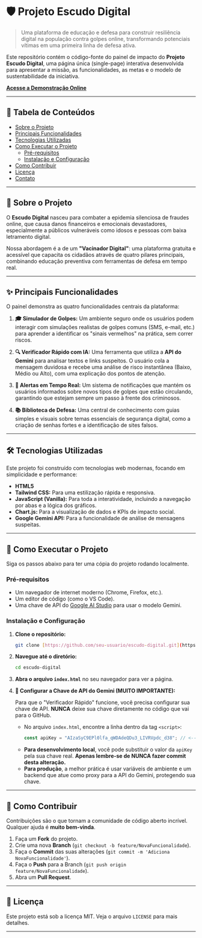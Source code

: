 # 🛡️ Projeto Escudo Digital

> Uma plataforma de educação e defesa para construir resiliência digital na população contra golpes online, transformando potenciais vítimas em uma primeira linha de defesa ativa.

Este repositório contém o código-fonte do painel de impacto do **Projeto Escudo Digital**, uma página única (single-page) interativa desenvolvida para apresentar a missão, as funcionalidades, as metas e o modelo de sustentabilidade da iniciativa.

**[Acesse a Demonstração Online](URL_DA_SUA_PAGINA_AQUI)**

---

## 📖 Tabela de Conteúdos

* [Sobre o Projeto](#-sobre-o-projeto)
* [Principais Funcionalidades](#-principais-funcionalidades)
* [Tecnologias Utilizadas](#-tecnologias-utilizadas)
* [Como Executar o Projeto](#-como-executar-o-projeto)
  * [Pré-requisitos](#pré-requisitos)
  * [Instalação e Configuração](#instalação-e-configuração)
* [Como Contribuir](#-como-contribuir)
* [Licença](#-licença)
* [Contato](#-contato)

---

## 🎯 Sobre o Projeto

O **Escudo Digital** nasceu para combater a epidemia silenciosa de fraudes online, que causa danos financeiros e emocionais devastadores, especialmente a públicos vulneráveis como idosos e pessoas com baixa letramento digital.

Nossa abordagem é a de um **"Vacinador Digital"**: uma plataforma gratuita e acessível que capacita os cidadãos através de quatro pilares principais, combinando educação preventiva com ferramentas de defesa em tempo real.

---

## ✨ Principais Funcionalidades

O painel demonstra as quatro funcionalidades centrais da plataforma:

1.  **🎓 Simulador de Golpes:** Um ambiente seguro onde os usuários podem interagir com simulações realistas de golpes comuns (SMS, e-mail, etc.) para aprender a identificar os "sinais vermelhos" na prática, sem correr riscos.

2.  **🔍 Verificador Rápido com IA:** Uma ferramenta que utiliza a **API do Gemini** para analisar textos e links suspeitos. O usuário cola a mensagem duvidosa e recebe uma análise de risco instantânea (Baixo, Médio ou Alto), com uma explicação dos pontos de atenção.

3.  **🔔 Alertas em Tempo Real:** Um sistema de notificações que mantém os usuários informados sobre novos tipos de golpes que estão circulando, garantindo que estejam sempre um passo à frente dos criminosos.

4.  **📚 Biblioteca de Defesa:** Uma central de conhecimento com guias simples e visuais sobre temas essenciais de segurança digital, como a criação de senhas fortes e a identificação de sites falsos.

---

## 🛠️ Tecnologias Utilizadas

Este projeto foi construído com tecnologias web modernas, focando em simplicidade e performance:

* **HTML5**
* **Tailwind CSS:** Para uma estilização rápida e responsiva.
* **JavaScript (Vanilla):** Para toda a interatividade, incluindo a navegação por abas e a lógica dos gráficos.
* **Chart.js:** Para a visualização de dados e KPIs de impacto social.
* **Google Gemini API:** Para a funcionalidade de análise de mensagens suspeitas.

---

## 🚀 Como Executar o Projeto

Siga os passos abaixo para ter uma cópia do projeto rodando localmente.

### Pré-requisitos

* Um navegador de internet moderno (Chrome, Firefox, etc.).
* Um editor de código (como o VS Code).
* Uma chave de API do [Google AI Studio](https://aistudio.google.com/) para usar o modelo Gemini.

### Instalação e Configuração

1.  **Clone o repositório:**
    ```sh
    git clone [https://github.com/seu-usuario/escudo-digital.git](https://github.com/seu-usuario/escudo-digital.git)
    ```

2.  **Navegue até o diretório:**
    ```sh
    cd escudo-digital
    ```

3.  **Abra o arquivo `index.html`** no seu navegador para ver a página.

4.  **🚨 Configurar a Chave de API do Gemini (MUITO IMPORTANTE):**

    Para que o "Verificador Rápido" funcione, você precisa configurar sua chave de API. **NUNCA** deixe sua chave diretamente no código que vai para o GitHub.

    * No arquivo `index.html`, encontre a linha dentro da tag `<script>`:
        ```javascript
        const apiKey = "AIzaSyC9EPl0lfa_qWDAdeQDu3_LIVRVpdc_d38"; // <-- NUNCA FAÇA COMMIT COM A CHAVE AQUI
        ```
    * **Para desenvolvimento local**, você pode substituir o valor da `apiKey` pela sua chave real. **Apenas lembre-se de NUNCA fazer commit desta alteração.**
    * **Para produção**, a melhor prática é usar variáveis de ambiente e um backend que atue como proxy para a API do Gemini, protegendo sua chave.

---

## 🤝 Como Contribuir

Contribuições são o que tornam a comunidade de código aberto incrível. Qualquer ajuda é **muito bem-vinda**.

1.  Faça um **Fork** do projeto.
2.  Crie uma nova **Branch** (`git checkout -b feature/NovaFuncionalidade`).
3.  Faça o **Commit** das suas alterações (`git commit -m 'Adiciona NovaFuncionalidade'`).
4.  Faça o **Push** para a Branch (`git push origin feature/NovaFuncionalidade`).
5.  Abra um **Pull Request**.

---

## 📄 Licença

Este projeto está sob a licença MIT. Veja o arquivo `LICENSE` para mais detalhes.

---
